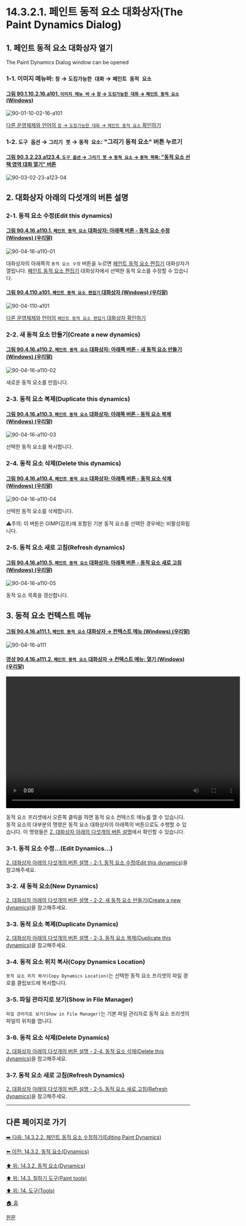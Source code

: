 # 14.3.2.1. 페인트 동적 요소 대화상자(The Paint Dynamics Dialog)

<a id="14-03-02-01-s1"></a>

## 1. 페인트 동적 요소 대화상자 열기
The Paint Dynamics Dialog window can be opened

### 1-1. 이미지 메뉴바: `창` → `도킹가능한 대화` → `페인트 동적 요소`

<a id="90-01-10-02-16-a101"></a>

#### [그림 90.1.10.2.16.a101. `이미지 메뉴 바` → `창` → `도킹가능한 대화` → `페인트 동적 요소` (Windows)](./90-01-10-02-16-paint_dynamics.md#90-01-10-02-16-a101)
![90-01-10-02-16-a101](https://github.com/wonder13662/gimp/assets/15767104/27bdc78f-c908-413a-adda-6271b0288271)

[다른 운영체제와 언어의 `창` → `도킹가능한 대화` → `페인트 동적 요소` 확인하기](./90-01-10-02-16-paint_dynamics.md#90-01-10-02-16-a102)

### 1-2. `도구 옵션` → `그리기 붓` → `동적 요소`: "그리기 동적 요소" 버튼 누르기

<a id="90-03-02-23-a123-04"></a>

#### [그림 90.3.2.23.a123.4. `도구 옵션` → `그리기 붓` → `동적 요소` → `동적 목록`: "동적 요소 선택 영역 대화 열기" 버튼](./90-03-02-23-paintbrush.md#90-03-02-23-a123-04)
![90-03-02-23-a123-04](https://github.com/wonder13662/gimp/assets/15767104/cb76f3b5-41e0-4aed-9f74-cff45c879355)

<a id="14-03-02-01-s2"></a>

## 2. 대화상자 아래의 다섯개의 버튼 설명

<a id="14-03-02-01-s2-01"></a>

### 2-1. 동적 요소 수정(Edit this dynamics)

<a id="90-04-16-a110-01"></a>

#### [그림 90.4.16.a110.1. `페인트 동적 요소` 대화상자: 아래쪽 버튼 - 동적 요소 수정 (Windows) (우리말)](./90-04-0016-paint_dynamics.md#90-04-16-a110-01)
![90-04-16-a110-01](https://github.com/wonder13662/gimp/assets/15767104/345d1f19-1fc9-484b-b8f1-5d6baa05cbe2)

대화상자의 아래쪽의 `동적 요소 수정` 버튼을 누르면 [페인트 동적 요소 편집기](./14-03-02-02-editing_paint_dynamics.md) 대화상자가 열립니다. [페인트 동적 요소 편집기](./14-03-02-02-editing_paint_dynamics.md) 대화상자에서 선택한 동적 요소를 수정할 수 있습니다.

<a id="90-04-110-a101"></a>

#### [그림 90.4.110.a101. `페인트 동적 요소 편집기` 대화상자 (Windows) (우리말)](./90-04-0110-paint_dynamic_editor.md#90-04-110-a101)
![90-04-110-a101](https://github.com/wonder13662/gimp/assets/15767104/32cefec8-31ee-4077-85a1-9421ecb0f7fe)

[다른 운영체제와 언어의 `페인트 동적 요소 편집기` 대화상자 확인하기](./90-04-0110-paint_dynamic_editor.md#90-04-110-a102)

<a id="14-03-02-01-s2-02"></a>

### 2-2. 새 동적 요소 만들기(Create a new dynamics)

<a id="90-04-16-a110-02"></a>

#### [그림 90.4.16.a110.2. `페인트 동적 요소` 대화상자: 아래쪽 버튼 - 새 동적 요소 만들기 (Windows) (우리말)](./90-04-0016-paint_dynamics.md#90-04-16-a110-02)
![90-04-16-a110-02](https://github.com/wonder13662/gimp/assets/15767104/ca835bcf-fe66-40de-8eb5-a1f3a06103ff)

새로운 동적 요소를 만듭니다.

<a id="14-03-02-01-s2-03"></a>

### 2-3. 동적 요소 복제(Duplicate this dynamics)

<a id="90-04-16-a110-03"></a>

#### [그림 90.4.16.a110.3. `페인트 동적 요소` 대화상자: 아래쪽 버튼 - 동적 요소 복제 (Windows) (우리말)](./90-04-0016-paint_dynamics.md#90-04-16-a110-03)
![90-04-16-a110-03](https://github.com/wonder13662/gimp/assets/15767104/f8b1d090-6f0a-430b-80a1-124d8a658281)

선택한 동적 요소를 복사합니다.

<a id="14-03-02-01-s2-04"></a>

### 2-4. 동적 요소 삭제(Delete this dynamics)

<a id="90-04-16-a110-04"></a>

#### [그림 90.4.16.a110.4. `페인트 동적 요소` 대화상자: 아래쪽 버튼 - 동적 요소 삭제 (Windows) (우리말)](./90-04-0016-paint_dynamics.md#90-04-16-a110-04)
![90-04-16-a110-04](https://github.com/wonder13662/gimp/assets/15767104/3032dbad-e115-4995-8f38-890d12240824)

선택한 동적 요소를 삭제합니다.

⚠️주의: 이 버튼은 GIMP(김프)에 포함된 기본 동적 요소를 선택한 경우에는 비활성화됩니다.

<a id="14-03-02-01-s2-05"></a>

### 2-5. 동적 요소 새로 고침(Refresh dynamics)

<a id="90-04-16-a110-05"></a>

#### [그림 90.4.16.a110.5. `페인트 동적 요소` 대화상자: 아래쪽 버튼 - 동적 요소 새로 고침 (Windows) (우리말)](./90-04-0016-paint_dynamics.md#90-04-16-a110-05)
![90-04-16-a110-05](https://github.com/wonder13662/gimp/assets/15767104/cc56a61f-e71c-421b-b311-ec7abf2cc29d)

동적 요소 목록을 갱신합니다.

<a id="14-03-02-01-s3"></a>

## 3. 동적 요소 컨텍스트 메뉴

<a id="90-04-16-a111-01"></a>

#### [그림 90.4.16.a111.1. `페인트 동적 요소` 대화상자 → 컨텍스트 메뉴 (Windows) (우리말)](./90-04-0016-paint_dynamics.md#90-04-16-a111-01)
![90-04-16-a111](https://github.com/wonder13662/gimp/assets/15767104/f418a746-601a-43ff-b827-c242d010a061)

<a id="90-04-16-a111-02"></a>

#### [영상 90.4.16.a111.2. `페인트 동적 요소` 대화상자 → 컨텍스트 메뉴: 열기 (Windows) (우리말)](./90-04-0016-paint_dynamics.md#90-04-16-a111-02)
<video controls="controls" width="640" height="360" src="https://github.com/wonder13662/gimp/assets/15767104/261d67fa-6538-4e9a-88ee-28d172d6e901"></video>

동적 요소 프리셋에서 오른쪽 클릭을 하면 동적 요소 컨텍스트 메뉴를 열 수 있습니다. 동적 요소의 대부분의 명령은 동적 요소 대화상자의 아래쪽의 버튼으로도 수행할 수 있습니다. 이 명령들은 [2. 대화상자 아래의 다섯개의 버튼 설명](./14-03-02-01-the_paint_dynamics_dialog.md#14-03-02-01-s2)에서 확인할 수 있습니다.

### 3-1. 동적 요소 수정...(Edit Dynamics...)

[2. 대화상자 아래의 다섯개의 버튼 설명 - 2-1. 동적 요소 수정(Edit this dynamics)](./14-03-02-01-the_paint_dynamics_dialog.md#14-03-02-01-s2-01)을 참고해주세요.

### 3-2. 새 동적 요소(New Dynamics)

[2. 대화상자 아래의 다섯개의 버튼 설명 - 2-2. 새 동적 요소 만들기(Create a new dynamics)](./14-03-02-01-the_paint_dynamics_dialog.md#14-03-02-01-s2-02)을 참고해주세요.

### 3-3. 동적 요소 복제(Duplicate Dynamics)

[2. 대화상자 아래의 다섯개의 버튼 설명 - 2-3. 동적 요소 복제(Duplicate this dynamics)](./14-03-02-01-the_paint_dynamics_dialog.md#14-03-02-01-s2-03)을 참고해주세요.

### 3-4. 동적 요소 위치 복사(Copy Dynamics Location)
`동적 요소 위치 복사(Copy Dynamics Location)`는 선택한 동적 요소 프리셋의 파일 경로를 클립보드에 복사합니다.

### 3-5. 파일 관라지로 보기(Show in File Manager)
`파일 관라지로 보기(Show in File Manager)`는 기본 파일 관리자로 동적 요소 프리셋의 파일의 위치를 엽니다.

### 3-6. 동적 요소 삭제(Delete Dynamics)

[2. 대화상자 아래의 다섯개의 버튼 설명 - 2-4. 동적 요소 삭제(Delete this dynamics)](./14-03-02-01-the_paint_dynamics_dialog.md#14-03-02-01-s2-04)을 참고해주세요.

### 3-7. 동적 요소 새로 고침(Refresh Dynamics)

[2. 대화상자 아래의 다섯개의 버튼 설명 - 2-5. 동적 요소 새로 고침(Refresh dynamics)](./14-03-02-01-the_paint_dynamics_dialog.md#14-03-02-01-s2-05)을 참고해주세요.

***

## 다른 페이지로 가기

[➡️ 다음: 14.3.2.2. 페인트 동적 요소 수정하기(Editing Paint Dynamics)](./14-03-02-02-editing_paint_dynamics.md)

[⬅️ 이전: 14.3.2. 동적 요소(Dynamics)](./14-03-02-00-dynamics.md)

[⬆️ 위: 14.3.2. 동적 요소(Dynamics)](./14-03-02-00-dynamics.md)

[⬆️ 위: 14.3. 칠하기 도구(Paint tools)](./14-03-00-paint_tools.md)

[⬆️ 위: 14. 도구(Tools)](./14-00-tools.md)

[🏠 홈](./00-home.md)

[원문](https://docs.gimp.org/2.10/ko/gimp-tools-paint.html#idm12094)
